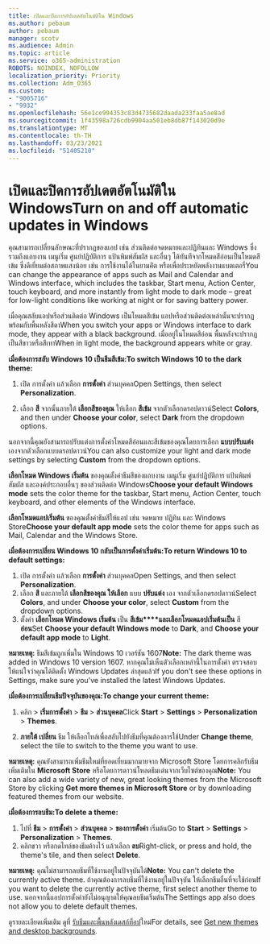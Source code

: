 ```yaml
---
title: เปิดและปิดการอัปเดตอัตโนมัติใน Windows
ms.author: pebaum
author: pebaum
manager: scotv
ms.audience: Admin
ms.topic: article
ms.service: o365-administration
ROBOTS: NOINDEX, NOFOLLOW
localization_priority: Priority
ms.collection: Adm_O365
ms.custom:
- "9005716"
- "9932"
ms.openlocfilehash: 56e1ce994353c83d4735682daada233faa5ae8ad
ms.sourcegitcommit: 1f43598a726cdb9904aa501eb8db87f143020d9e
ms.translationtype: MT
ms.contentlocale: th-TH
ms.lasthandoff: 03/23/2021
ms.locfileid: "51405210"
---
```

# <a name="turn-on-and-off-automatic-updates-in-windows"></a><span data-ttu-id="4c028-102">เปิดและปิดการอัปเดตอัตโนมัติใน Windows</span><span class="sxs-lookup"><span data-stu-id="4c028-102">Turn on and off automatic updates in Windows</span></span>

<span data-ttu-id="4c028-103">คุณสามารถเปลี่ยนลักษณะที่ปรากฏของแอป เช่น ส่วนติดต่อจดหมายและปฏิทินและ Windows ซึ่งรวมถึงแถบงาน เมนูเริ่ม ศูนย์ปฏิบัติการ แป้นพิมพ์สัมผัส และอื่นๆ ได้ทันทีจากโหมดสีอ่อนเป็นโหมดสีเข้ม ซึ่งดีเยี่ยมต่อสภาพแสงน้อย เช่น การใช้งานได้ในยามค่ิต หรือเพื่อประหยัดพลังงานแบตเตอรี่</span><span class="sxs-lookup"><span data-stu-id="4c028-103">You can change the appearance of apps such as Mail and Calendar and Windows interface, which includes the taskbar, Start menu, Action Center, touch keyboard, and more instantly from light mode to dark mode – great for low-light conditions like working at night or for saving battery power.</span></span>  

<span data-ttu-id="4c028-104">เมื่อคุณสลับแอปหรือส่วนติดต่อ Windows เป็นโหมดสีเข้ม แอปหรือส่วนติดต่อเหล่านั้นจะปรากฏพร้อมกับพื้นหลังสีดา</span><span class="sxs-lookup"><span data-stu-id="4c028-104">When you switch your apps or Windows interface to dark mode, they appear with a black background.</span></span> <span data-ttu-id="4c028-105">เมื่ออยู่ในโหมดสีอ่อน พื้นหลังจะปรากฏเป็นสีขาวหรือสีเทา</span><span class="sxs-lookup"><span data-stu-id="4c028-105">When in light mode, the background appears white or gray.</span></span>
 
<span data-ttu-id="4c028-106">**เมื่อต้องการสลับ Windows 10 เป็นธีมสีเข้ม:**</span><span class="sxs-lookup"><span data-stu-id="4c028-106">**To switch Windows 10 to the dark theme:**</span></span>

1. <span data-ttu-id="4c028-107">เปิด การตั้งค่า แล้วเลือก **การตั้งค่า** ส่วนบุคคล</span><span class="sxs-lookup"><span data-stu-id="4c028-107">Open Settings, then select **Personalization**.</span></span>
  
1. <span data-ttu-id="4c028-108">เลือก **สี** จากนั้นภายใต้ **เลือกสีของคุณ** ให้เลือก **สีเข้ม** จากตัวเลือกดรอปดาวน์</span><span class="sxs-lookup"><span data-stu-id="4c028-108">Select **Colors**, and then under **Choose your color**, select **Dark** from the dropdown options.</span></span>

<span data-ttu-id="4c028-109">นอกจากนี้คุณยังสามารถปรับแต่งการตั้งค่าโหมดสีอ่อนและสีเข้มของคุณโดยการเลือก **แบบปรับแต่ง** เองจากตัวเลือกแบบดรอปดาวน์</span><span class="sxs-lookup"><span data-stu-id="4c028-109">You can also customize your light and dark mode settings by selecting **Custom** from the dropdown options.</span></span>

<span data-ttu-id="4c028-110">**เลือกโหมด Windows เริ่มต้น** ของคุณตั้งค่าธีมสีของแถบงาน เมนูเริ่ม ศูนย์ปฏิบัติการ แป้นพิมพ์สัมผัส และองค์ประกอบอื่นๆ ของส่วนติดต่อ Windows</span><span class="sxs-lookup"><span data-stu-id="4c028-110">**Choose your default Windows mode** sets the color theme for the taskbar, Start menu, Action Center, touch keyboard, and other elements of the Windows interface.</span></span>  

<span data-ttu-id="4c028-111">**เลือกโหมดแอปเริ่มต้น** ของคุณตั้งค่าธีมสีให้แอป เช่น จดหมาย ปฏิทิน และ Windows Store</span><span class="sxs-lookup"><span data-stu-id="4c028-111">**Choose your default app mode** sets the color theme for apps such as Mail, Calendar and the Windows Store.</span></span>
 
<span data-ttu-id="4c028-112">**เมื่อต้องการเปลี่ยน Windows 10 กลับเป็นการตั้งค่าเริ่มต้น:**</span><span class="sxs-lookup"><span data-stu-id="4c028-112">**To return Windows 10 to default settings:**</span></span>

1. <span data-ttu-id="4c028-113">เปิด การตั้งค่า แล้วเลือก **การตั้งค่า** ส่วนบุคคล</span><span class="sxs-lookup"><span data-stu-id="4c028-113">Open Settings, and then select **Personalization**.</span></span>  
1. <span data-ttu-id="4c028-114">เลือก **สี** และภายใต้ **เลือกสีของคุณ ให้เลือก** แบบ **ปรับแต่ง** เอง จากตัวเลือกดรอปดาวน์</span><span class="sxs-lookup"><span data-stu-id="4c028-114">Select **Colors**, and under **Choose your color**, select **Custom** from the dropdown options.</span></span>  
1. <span data-ttu-id="4c028-115">ตั้งค่า **เลือกโหมด Windows เริ่มต้น** เป็น **สีเข้ม\*\*\*\*และเลือกโหมดแอปเริ่มต้นเป็น** สี **อ่อน**</span><span class="sxs-lookup"><span data-stu-id="4c028-115">Set **Choose your default Windows mode** to **Dark**, and **Choose your default app mode** to **Light**.</span></span>

<span data-ttu-id="4c028-116">**หมายเหตุ:** ธีมสีเข้มถูกเพิ่มใน Windows 10 เวอร์ชัน 1607</span><span class="sxs-lookup"><span data-stu-id="4c028-116">**Note:** The dark theme was added in Windows 10 version 1607.</span></span> <span data-ttu-id="4c028-117">หากคุณไม่เห็นตัวเลือกเหล่านี้ในการตั้งค่า ตรวจสอบให้แน่ใจว่าคุณได้ติดตั้ง Windows Updates ล่าสุดแล้ว</span><span class="sxs-lookup"><span data-stu-id="4c028-117">If you don't see these options in Settings, make sure you've installed the latest Windows Updates.</span></span>

<span data-ttu-id="4c028-118">**เมื่อต้องการเปลี่ยนธีมปัจจุบันของคุณ:**</span><span class="sxs-lookup"><span data-stu-id="4c028-118">**To change your current theme:**</span></span>

1. <span data-ttu-id="4c028-119">คลิก  >  **เริ่มการตั้งค่า**  >  **ธีม**  >  **ส่วนบุคคล**</span><span class="sxs-lookup"><span data-stu-id="4c028-119">Click **Start** > **Settings** > **Personalization** > **Themes**.</span></span>  

1. <span data-ttu-id="4c028-120">**ภายใต้ เปลี่ยน** ธีม ให้เลือกไทล์เพื่อสลับไปยังธีมที่คุณต้องการใช้</span><span class="sxs-lookup"><span data-stu-id="4c028-120">Under **Change theme**, select the tile to switch to the theme you want to use.</span></span> 

<span data-ttu-id="4c028-121">**หมายเหตุ:** คุณยังสามารถเพิ่มธีมใหม่ที่ยอดเยี่ยมมากมายจาก Microsoft Store โดยการคลิกรับธีมเพิ่มเติมใน **Microsoft Store** หรือโดยการดาวน์โหลดธีมเด่นจากเว็บไซต์ของคุณ</span><span class="sxs-lookup"><span data-stu-id="4c028-121">**Note:** You can also add a wide variety of new, great looking themes from the Microsoft Store by clicking **Get more themes in Microsoft Store** or by downloading featured themes from our website.</span></span>

<span data-ttu-id="4c028-122">**เมื่อต้องการลบธีม:**</span><span class="sxs-lookup"><span data-stu-id="4c028-122">**To delete a theme:**</span></span>

1. <span data-ttu-id="4c028-123">ไปที่ **ธีม**  >  **การตั้งค่า**  >  **ส่วนบุคคล**  >  **ของการตั้งค่า** เริ่มต้น</span><span class="sxs-lookup"><span data-stu-id="4c028-123">Go to **Start** > **Settings** > **Personalization** > **Themes**.</span></span> 
1. <span data-ttu-id="4c028-124">คลิกขวา หรือกดไทล์ของธีมค้างไว้ แล้วเลือก **ลบ**</span><span class="sxs-lookup"><span data-stu-id="4c028-124">Right-click, or press and hold, the theme's tile, and then select **Delete**.</span></span> 

<span data-ttu-id="4c028-125">**หมายเหตุ:** คุณไม่สามารถลบธีมที่ใช้งานอยู่ในปัจจุบันได้</span><span class="sxs-lookup"><span data-stu-id="4c028-125">**Note:** You can't delete the currently active theme.</span></span> <span data-ttu-id="4c028-126">ถ้าคุณต้องการลบธีมที่ใช้งานอยู่ในปัจจุบัน ให้เลือกธีมอื่นที่จะใช้ก่อน</span><span class="sxs-lookup"><span data-stu-id="4c028-126">If you want to delete the currently active theme, first select another theme to use.</span></span> <span data-ttu-id="4c028-127">นอกจากนี้แอปการตั้งค่ายังไม่อนุญาตให้คุณลบธีมเริ่มต้น</span><span class="sxs-lookup"><span data-stu-id="4c028-127">The Settings app also does not allow you to delete default themes.</span></span>

<span data-ttu-id="4c028-128">ดูรายละเอียดเพิ่มเติม ดูที่ [รับธีมและพื้นหลังเดสก์ท็อป](https://support.microsoft.com/windows/get-new-themes-and-desktop-backgrounds-09e3e0a6-02e3-5ecd-22a1-5d048e3cb0d3)ใหม่</span><span class="sxs-lookup"><span data-stu-id="4c028-128">For details, see [Get new themes and desktop backgrounds](https://support.microsoft.com/windows/get-new-themes-and-desktop-backgrounds-09e3e0a6-02e3-5ecd-22a1-5d048e3cb0d3).</span></span>

